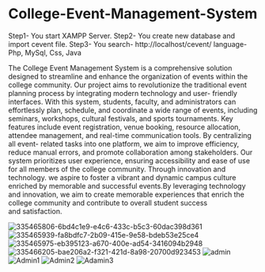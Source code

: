 # College-Event-Management-System
Step1- You start XAMPP Server.
Step2- You create new database and import cevent file.
Step3- You search- http://localhost/cevent/
language- Php, MySql, Css, Java

The College Event Management System is a comprehensive solution designed to streamline and enhance the organization of events within the college community. Our project aims to revolutionize the traditional event planning process by integrating modern technology and user- friendly interfaces. With this system, students, faculty, and administrators can effortlessly plan, schedule, and coordinate a wide range of events, including seminars, workshops, cultural festivals, and sports tournaments. Key features include event registration, venue booking, resource allocation, attendee management, and real-time communication tools. By centralizing all event- related tasks into one platform, we aim to improve efficiency, reduce manual errors, and promote collaboration among stakeholders. Our system prioritizes user experience, ensuring accessibility and ease of use for all members of the college community. Through innovation and technology. we aspire to foster a vibrant and dynamic campus culture enriched by memorable and successful events.By leveraging technology and innovation, we aim to create memorable experiences that enrich the college community and contribute to overall student success and satisfaction.


![335465806-6bd4c1e9-e4c6-433c-b5c3-60dac398d361](https://github.com/user-attachments/assets/9f2b7159-28ea-4b56-b348-8338b8707316)
![335465939-fa8bdfc7-2b09-415e-9e58-bdeb53e25ce4](https://github.com/user-attachments/assets/5fc3bd44-a393-4da7-b154-a815a1efd1ed)
![335465975-eb395123-a670-400e-ad54-3416094b2948](https://github.com/user-attachments/assets/4a326a8e-7853-48b1-8d0f-6c47c8a43907)
![335466205-bae206a2-f321-421d-8a98-20700d923453](https://github.com/user-attachments/assets/74c8f1f8-021e-44f4-8db0-64703a983065)
![admin](https://github.com/user-attachments/assets/8e6a6cba-1b66-4621-b653-6a95882024ea)
![Admin1](https://github.com/user-attachments/assets/d12e5d10-517b-4a90-b053-3f7ccde77fd8)
![Admin2](https://github.com/user-attachments/assets/e50308dd-4c30-4821-9339-68b71248c837)
![Adamin3](https://github.com/user-attachments/assets/14270aaa-e9b0-4e8c-b32c-d761ca9a96ab)







